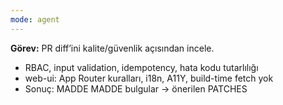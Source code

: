 ```yaml
---
mode: agent
---
```

**Görev:** PR diff’ini kalite/güvenlik açısından incele.
- RBAC, input validation, idempotency, hata kodu tutarlılığı
- web-ui: App Router kuralları, i18n, A11Y, build-time fetch yok
- Sonuç: MADDE MADDE bulgular → önerilen PATCHES
